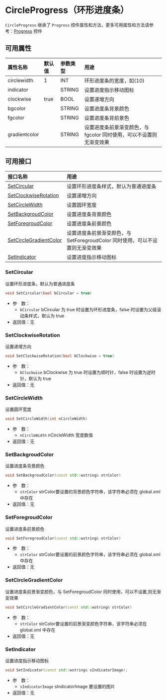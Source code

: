 # CircleProgress（环形进度条）

`CircleProgress` 继承了 `Progress` 控件属性和方法，更多可用属性和方法请参考：[Progress](Progress.md) 控件

## 可用属性

| 属性名称 | 默认值 | 参数类型 | 用途 |
| :--- | :--- | :--- | :--- |
| circlewidth | 1 | INT | 环形进度条的宽度，如(10) |
| indicator |  | STRING | 设置进度指示移动图标 |
| clockwise | true | BOOL |设置递增方向 |
| bgcolor |  | STRING | 设置进度条背景颜色 |
| fgcolor |  | STRING | 设置进度条背前景色 |
| gradientcolor |  | STRING | 设置进度条前景渐变颜色，与 fgcolor 同时使用，可以不设置则无渐变效果 |

## 可用接口

| 接口名称 | 用途 |
| :--- | :--- |
| [SetCircular](#SetCircular) | 设置环形进度条样式，默认为普通进度条 |
| [SetClockwiseRotation](#SetClockwiseRotation) | 设置递增方向 |
| [SetCircleWidth](#SetCircleWidth) | 设置圆环宽度 |
| [SetBackgroudColor](#SetBackgroudColor) | 设置进度条背景颜色 |
| [SetForegroudColor](#SetForegroudColor) | 设置进度条前景颜色 |
| [SetCircleGradientColor](#SetCircleGradientColor) | 设置进度条前景渐变颜色，与 SetForegroudColor 同时使用，可以不设置则无渐变效果 |
| [SetIndicator](#SetIndicator) | 设置进度指示移动图标 |


### SetCircular

设置环形进度条，默认为普通进度条

```cpp
void SetCircular(bool bCircular = true)
```

 - 参&emsp;数：  
    - `bCircular` bCircular 为 true 时设置为环形进度条，false 时设置为父级滚动条样式，默认为 true
 - 返回值：无

### SetClockwiseRotation

设置递增方向

```cpp
void SetClockwiseRotation(bool bClockwise = true)
```

 - 参&emsp;数：  
    - `bClockwise` bClockwise 为 true 时设置为顺时针，false 时设置为逆时针，默认为 true
 - 返回值：无

### SetCircleWidth

设置圆环宽度

```cpp
void SetCircleWidth(int nCircleWidth)
```

 - 参&emsp;数：  
    - `nCircleWidth` nCircleWidth 宽度数值
 - 返回值：无

### SetBackgroudColor

设置进度条背景颜色

```cpp
void SetBackgroudColor(const std::wstring& strColor)
```

 - 参&emsp;数：  
    - `strColor` strColor要设置的背景颜色字符串，该字符串必须在 global.xml 中存在
 - 返回值：无

### SetForegroudColor

设置进度条前景颜色

```cpp
void SetForegroudColor(const std::wstring& strColor)
```

 - 参&emsp;数：  
    - `strColor` strColor要设置的前景颜色字符串，该字符串必须在 global.xml 中存在
 - 返回值：无

### SetCircleGradientColor

设置进度条前景渐变颜色，与 SetForegroudColor 同时使用，可以不设置,则无渐变效果

```cpp
void SetCircleGradientColor(const std::wstring& strColor)
```

 - 参&emsp;数：  
    - `strColor` strColor要设置的前景渐变颜色字符串，该字符串必须在 global.xml 中存在
 - 返回值：无

### SetIndicator

设置进度指示移动图标

```cpp
void SetIndicator(const std::wstring& sIndicatorImage);
```

 - 参&emsp;数：  
    - `sIndicatorImage` sIndicatorImage 要设置的图片
 - 返回值：无
